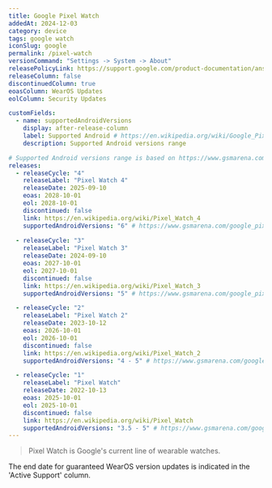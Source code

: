 ```yaml
---
title: Google Pixel Watch
addedAt: 2024-12-03
category: device
tags: google watch
iconSlug: google
permalink: /pixel-watch
versionCommand: "Settings -> System -> About"
releasePolicyLink: https://support.google.com/product-documentation/answer/12799779
releaseColumn: false
discontinuedColumn: true
eoasColumn: WearOS Updates
eolColumn: Security Updates

customFields:
  - name: supportedAndroidVersions
    display: after-release-column
    label: Supported Android # https://en.wikipedia.org/wiki/Google_Pixel#Phones
    description: Supported Android versions range

# Supported Android versions range is based on https://www.gsmarena.com/.
releases:
  - releaseCycle: "4"
    releaseLabel: "Pixel Watch 4"
    releaseDate: 2025-09-10
    eoas: 2028-10-01
    eol: 2028-10-01
    discontinued: false
    link: https://en.wikipedia.org/wiki/Pixel_Watch_4
    supportedAndroidVersions: "6" # https://www.gsmarena.com/google_pixel_watch_4-14088.php
    
  - releaseCycle: "3"
    releaseLabel: "Pixel Watch 3"
    releaseDate: 2024-09-10
    eoas: 2027-10-01
    eol: 2027-10-01
    discontinued: false
    link: https://en.wikipedia.org/wiki/Pixel_Watch_3
    supportedAndroidVersions: "5" # https://www.gsmarena.com/google_pixel_watch_3-13253.php

  - releaseCycle: "2"
    releaseLabel: "Pixel Watch 2"
    releaseDate: 2023-10-12
    eoas: 2026-10-01
    eol: 2026-10-01
    discontinued: false
    link: https://en.wikipedia.org/wiki/Pixel_Watch_2
    supportedAndroidVersions: "4 - 5" # https://www.gsmarena.com/google_pixel_watch_2-12547.php

  - releaseCycle: "1"
    releaseLabel: "Pixel Watch"
    releaseDate: 2022-10-13
    eoas: 2025-10-01
    eol: 2025-10-01
    discontinued: false
    link: https://en.wikipedia.org/wiki/Pixel_Watch
    supportedAndroidVersions: "3.5 - 5" # https://www.gsmarena.com/google_pixel_watch-11546.php
---
```


> Pixel Watch is Google's current line of wearable watches.

The end date for guaranteed WearOS version updates is indicated in the 'Active Support' column.
